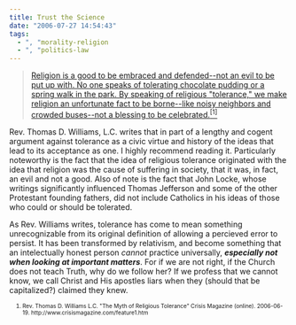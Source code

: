 ```yaml
---
title: Trust the Science
date: "2006-07-27 14:54:43"
tags:
  - ", "morality-religion
  - ", "politics-law
---
```

<blockquote><a title="Crisis Magazine:  The Myth of Religious Tolerance" href="http://www.crisismagazine.com/feature1.htm">Religion is a good to be embraced and defended--not an evil to be put up with. No one speaks of tolerating chocolate pudding or a spring walk in the park. By speaking of religious "tolerance," we make religion an unfortunate fact to be borne--like noisy neighbors and crowded buses--not a blessing to be celebrated.<sup>[1]</sup></a></blockquote>
Rev. Thomas D. Williams, L.C. writes that in part of a lengthy and cogent argument against tolerance as a civic virtue and history of the ideas that lead to its acceptance as one.  I highly recommend reading it.  Particularly noteworthy is the fact that the idea of religious tolerance originated with the idea that religion was the cause of suffering in society, that it was, in fact, an evil and not a good.  Also of note is the fact that John Locke, whose writings significantly influenced Thomas Jefferson and some of the other Protestant founding fathers, did not include Catholics in his ideas of those who could or should be tolerated.

As Rev. Williams writes, tolerance has come to mean something unrecognizable from its original definition of allowing a percieved error to persist.  It has been transformed by relativism, and become something that an intelectually honest person <em>cannot</em> practice universally, <strong><em>especially not when looking at important matters</em></strong>.  For if we are not right, if the Church does not teach Truth, why do we follow her?  If we profess that we cannot know, we call Christ and His apostles liars when they (should that be capitalized?) claimed they knew.
<ol><font size="-2">
	<li><font size="-2">Rev. Thomas D. Williams L.C.  "The Myth of Religious Tolerance"  Crisis Magazine (online).  2006-06-19.  http://www.crisismagazine.com/feature1.htm</font></li>
</font></ol>

